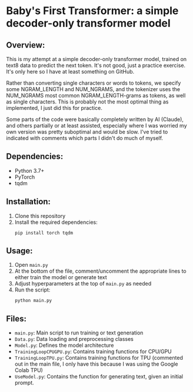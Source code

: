 # Baby's First Transformer: a simple decoder-only transformer model

## Overview:

This is my attempt at a simple decoder-only transformer model, trained on text8 data to predict the next token. It's not good, just a practice exercise. It's only here so I have at least something on GitHub.

Rather than converting single characters or words to tokens, we specify some NGRAM_LENGTH and NUM_NGRAMS, and the tokenizer uses the NUM_NGRAMS most common NGRAM_LENGTH-grams as tokens, as well as single characters. This is probably not the most optimal thing as implemented, I just did this for practice.

Some parts of the code were basically completely written by AI (Claude), and others partially or at least assisted, especially where I was worried my own version was pretty suboptimal and would be slow. I've tried to indicated with comments which parts I didn't do much of myself.

## Dependencies:
- Python 3.7+
- PyTorch
- tqdm

## Installation:
1. Clone this repository
2. Install the required dependencies:
   ```
   pip install torch tqdm
   ```

## Usage:
1. Open `main.py`
2. At the bottom of the file, comment/uncomment the appropriate lines to either train the model or generate text
3. Adjust hyperparameters at the top of `main.py` as needed
4. Run the script:
   ```
   python main.py
   ```

## Files:
- `main.py`: Main script to run training or text generation
- `Data.py`: Data loading and preprocessing classes
- `Model.py`: Defines the model architecture
- `TrainingLoopCPUGPU.py`: Contains training functions for CPU/GPU
- `TrainingLoopTPU.py`: Contains training functions for TPU (commented out in the main file, I only have this because I was using the Google Colab TPU)
- `UseModel.py`: Contains the function for generating text, given an initial prompt.
